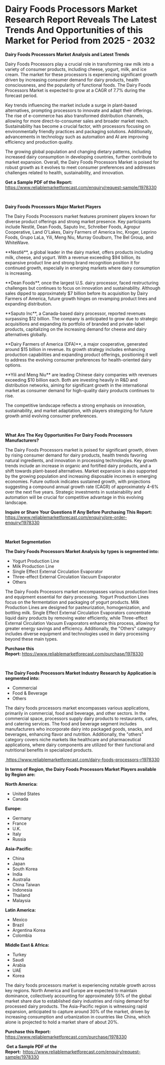 <p><h1>Dairy Foods Processors Market Research Report Reveals The Latest Trends And Opportunities of this Market for Period from 2025 - 2032</h1></p><p><strong>Dairy Foods Processors Market Analysis and Latest Trends</strong></p>
<p><p>Dairy Foods Processors play a crucial role in transforming raw milk into a variety of consumer products, including cheese, yogurt, milk, and ice cream. The market for these processors is experiencing significant growth driven by increasing consumer demand for dairy products, health consciousness, and the popularity of functional foods. The Dairy Foods Processors Market is expected to grow at a CAGR of 7.7% during the forecast period.</p><p>Key trends influencing the market include a surge in plant-based alternatives, prompting processors to innovate and adapt their offerings. The rise of e-commerce has also transformed distribution channels, allowing for more direct-to-consumer sales and broader market reach. Sustainability has become a crucial factor, with processors focusing on environmentally friendly practices and packaging solutions. Additionally, advancements in technology such as automation and AI are improving efficiency and production quality. </p><p>The growing global population and changing dietary patterns, including increased dairy consumption in developing countries, further contribute to market expansion. Overall, the Dairy Foods Processors Market is poised for robust growth as it evolves to meet consumer preferences and addresses challenges related to health, sustainability, and innovation.</p></p>
<p><strong>Get a Sample PDF of the Report:&nbsp;</strong> <a href="https://www.reliablemarketforecast.com/enquiry/request-sample/1978330?utm_campaign=3120&utm_medium=2&utm_source=Github&utm_content=ia&utm_term=12042025&utm_id=dairy-foods-processors">https://www.reliablemarketforecast.com/enquiry/request-sample/1978330</a></p>
<p>&nbsp;</p>
<p><strong>Dairy Foods Processors Major Market Players</strong></p>
<p><p>The Dairy Foods Processors market features prominent players known for diverse product offerings and strong market presence. Key participants include Nestlé, Dean Foods, Saputo Inc, Schreiber Foods, Agropur Cooperative, Land O'Lakes, Dairy Farmers of America Inc, Kroger, Leprino Foods, Grupo LaLa, Yili, Meng Niu, Murray Goulburn, The Bel Group, and WhiteWave.</p><p>**Nestlé**, a global leader in the dairy market, offers products including milk, cheese, and yogurt. With a revenue exceeding $94 billion, its expansive product line and strong brand recognition position it for continued growth, especially in emerging markets where dairy consumption is increasing.</p><p>**Dean Foods**, once the largest U.S. dairy processor, faced restructuring challenges but continues to focus on innovation and sustainability. Although sales dipped to approximately $7 billion before its acquisition by Dairy Farmers of America, future growth hinges on revamping product lines and expanding distribution.</p><p>**Saputo Inc**, a Canada-based dairy processor, reported revenues surpassing $12 billion. The company is anticipated to grow due to strategic acquisitions and expanding its portfolio of branded and private-label products, capitalizing on the increasing demand for cheese and dairy alternatives globally.</p><p>**Dairy Farmers of America (DFA)**, a major cooperative, generated around $15 billion in revenue. Its growth strategy includes enhancing production capabilities and expanding product offerings, positioning it well to address the evolving consumer preferences for health-oriented dairy options.</p><p>**Yili and Meng Niu** are leading Chinese dairy companies with revenues exceeding $10 billion each. Both are investing heavily in R&D and distribution networks, aiming for significant growth in the international market as consumer demand for high-quality dairy products continues to rise.</p><p>The competitive landscape reflects a strong emphasis on innovation, sustainability, and market adaptation, with players strategizing for future growth amid evolving consumer preferences.</p></p>
<p>&nbsp;</p>
<p><strong>What Are The Key Opportunities For Dairy Foods Processors Manufacturers?</strong></p>
<p><p>The Dairy Foods Processors market is poised for significant growth, driven by rising consumer demand for dairy products, health trends favoring natural ingredients, and innovation in processing technologies. Key growth trends include an increase in organic and fortified dairy products, and a shift towards plant-based alternatives. Market expansion is also supported by the growing population and increasing disposable incomes in emerging economies. Future outlook indicates sustained growth, with projections suggesting a compound annual growth rate (CAGR) of approximately 4-6% over the next five years. Strategic investments in sustainability and automation will be crucial for competitive advantage in this evolving landscape.</p></p>
<p><strong>Inquire or Share Your Questions If Any Before Purchasing This Report:</strong> <a href="https://www.reliablemarketforecast.com/enquiry/pre-order-enquiry/1978330?utm_campaign=3120&utm_medium=2&utm_source=Github&utm_content=ia&utm_term=12042025&utm_id=dairy-foods-processors">https://www.reliablemarketforecast.com/enquiry/pre-order-enquiry/1978330</a></p>
<p>&nbsp;</p>
<p><strong>Market Segmentation</strong></p>
<p><strong>The Dairy Foods Processors Market Analysis by types is segmented into:</strong></p>
<p><ul><li>Yogurt Production Line</li><li>Milk Production Line</li><li>Single Effect External Circulation Evaporator</li><li>Three-effect External Circulation Vacuum Evaporator</li><li>Others</li></ul></p>
<p><p>The Dairy Foods Processors market encompasses various production lines and equipment essential for dairy processing. Yogurt Production Lines focus on the fermentation and packaging of yogurt products. Milk Production Lines are designed for pasteurization, homogenization, and bottling milk. Single Effect External Circulation Evaporators concentrate liquid dairy products by removing water efficiently, while Three-effect External Circulation Vacuum Evaporators enhance this process, allowing for greater energy savings and efficiency. Additionally, the "Others" category includes diverse equipment and technologies used in dairy processing beyond these main types.</p></p>
<p><strong>Purchase this Report:&nbsp;</strong><a href="https://www.reliablemarketforecast.com/purchase/1978330?utm_campaign=3120&utm_medium=2&utm_source=Github&utm_content=ia&utm_term=12042025&utm_id=dairy-foods-processors">https://www.reliablemarketforecast.com/purchase/1978330</a></p>
<p>&nbsp;</p>
<p><strong>The Dairy Foods Processors Market Industry Research by Application is segmented into:</strong></p>
<p><ul><li>Commercial</li><li>Food & Beverage</li><li>Others</li></ul></p>
<p><p>The dairy foods processors market encompasses various applications, primarily in commercial, food and beverage, and other sectors. In the commercial space, processors supply dairy products to restaurants, cafes, and catering services. The food and beverage segment includes manufacturers who incorporate dairy into packaged goods, snacks, and beverages, enhancing flavor and nutrition. Additionally, the "others" category covers niche markets like healthcare and pharmaceutical applications, where dairy components are utilized for their functional and nutritional benefits in specialized products.</p></p>
<p><a href="https://www.reliablemarketforecast.com/dairy-foods-processors-r1978330?utm_campaign=3120&utm_medium=2&utm_source=Github&utm_content=ia&utm_term=12042025&utm_id=dairy-foods-processors">&nbsp;https://www.reliablemarketforecast.com/dairy-foods-processors-r1978330</a></p>
<p><strong>In terms of Region, the Dairy Foods Processors Market Players available by Region are:</strong></p>
<p>
    <p> <strong> North America: </strong>
        <ul>
            <li>United States</li>
            <li>Canada</li>
        </ul>
        </p> 
    <p> <strong> Europe: </strong>
        <ul>
            <li>Germany</li>
            <li>France</li>
            <li>U.K.</li>
            <li>Italy</li>
            <li>Russia</li>
        </ul>
        </p> 
    <p> <strong> Asia-Pacific: </strong>
        <ul>
            <li>China</li>
            <li>Japan</li>
            <li>South Korea</li>
            <li>India</li>
            <li>Australia</li>
            <li>China Taiwan</li>
            <li>Indonesia</li>
            <li>Thailand</li>
            <li>Malaysia</li>
        </ul>
        </p> 
    <p> <strong> Latin America: </strong>
        <ul>
            <li>Mexico</li>
            <li>Brazil</li>
            <li>Argentina Korea</li>
            <li>Colombia</li>
        </ul>
        </p> 
    <p> <strong> Middle East & Africa: </strong>
        <ul>
            <li>Turkey</li>
            <li>Saudi</li>
            <li>Arabia</li>
            <li>UAE</li>
            <li>Korea</li>
        </ul>
    </p>
    </p>
<p><p>The dairy foods processors market is experiencing notable growth across key regions. North America and Europe are expected to maintain dominance, collectively accounting for approximately 55% of the global market share due to established dairy industries and rising demand for processed dairy products. The Asia-Pacific region is witnessing rapid expansion, anticipated to capture around 30% of the market, driven by increasing consumption and urbanization in countries like China, which alone is projected to hold a market share of about 20%.</p></p>
<p><strong>Purchase this Report: </strong><a href="https://www.reliablemarketforecast.com/purchase/1978330?utm_campaign=3120&utm_medium=2&utm_source=Github&utm_content=ia&utm_term=12042025&utm_id=dairy-foods-processors">https://www.reliablemarketforecast.com/purchase/1978330</a></p>
<p>&nbsp;<strong>Get a Sample PDF of the Report:&nbsp;&nbsp;</strong><a href="https://www.reliablemarketforecast.com/enquiry/request-sample/1978330?utm_campaign=3120&utm_medium=2&utm_source=Github&utm_content=ia&utm_term=12042025&utm_id=dairy-foods-processors">https://www.reliablemarketforecast.com/enquiry/request-sample/1978330</a></p>
<p><strong></strong></p>
<p><p></p><p></p><p></p></p>